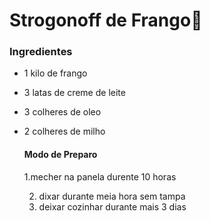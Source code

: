 # Strogonoff de Frango:chicken:

### Ingredientes

- 1 kilo de frango

- 3 latas de creme de leite

- 3 colheres de oleo

- 2 colheres de milho

  #### Modo de Preparo

  1.mecher na panela durente 10 horas

  2. dixar durante meia hora sem tampa
  3. deixar cozinhar durante mais 3 dias

  ​